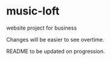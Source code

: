 # music-loft

website project for business

Changes will be easier to see overtime. 

README to be updated on progression. 
